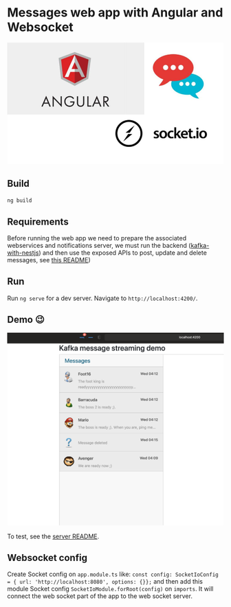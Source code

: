 # Messages web app with Angular and Websocket

![home](img/home.jpg)

## Build

`ng build`

## Requirements

Before running the web app we need to prepare the associated webservices and notifications server, 
we must run the backend ([kafka-with-nestjs](https://github.com/idirnaitali/kafka-with-nestjs))
and then use the exposed APIs to post, update and delete messages, 
see [this README](https://github.com/idirnaitali/kafka-with-nestjs/blob/master/README.md))

## Run

Run `ng serve` for a dev server. Navigate to `http://localhost:4200/`.

## Demo 😉

![demo](img/demo.png)

To test, see the [server README](https://github.com/idirnaitali/kafka-with-nestjs/blob/master/README.md).

## Websocket config

Create Socket config on `app.module.ts`
like: `const config: SocketIoConfig = { url: 'http://localhost:8080', options: {}};`
and then add this module Socket config `SocketIoModule.forRoot(config)` on `imports`. It will connect the web socket part of
the app to the web socket server.

